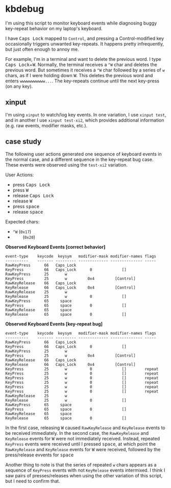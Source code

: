 # kbdebug

I'm using this script to monitor keyboard events while diagnosing buggy key-repeat behavior on my laptop's keyboard.

I have <kbd>Caps Lock</kbd> mapped to `Control`, and pressing a Control-modified key occasionally triggers unwanted key-repeats.
It happens pretty infrequently, but just often enough to annoy me.

For example, I'm in a terminal and want to delete the previous word.
I type <kbd>Caps Lock</kbd>+<kbd>W</kbd>.
Normally, the terminal receives a `^W` char and deletes the previous word.
But sometimes it receives a `^W` char followed by a series of `w` chars, as if I were holding down <kbd>W</kbd>.
This deletes the previous word and enters `wwwwwwwwwww...`.
The key-repeats continue until the next key-press (on any key).

## xinput

I'm using `xinput` to watch/log key events.
In one variation, I use `xinput test`, and in another I use `xinput test-xi2`, which provides additional information (e.g. raw events, modifier masks, etc.).

## case study

The following user actions generated one sequence of keyboard events in the normal case, and a different sequence in the key-repeat bug case.
These events were observed using the `test-xi2` variation.

User Actions:

* press <kbd>Caps Lock</kbd>
* press <kbd>W</kbd>
* release <kbd>Caps Lock</kbd>
* release <kbd>W</kbd>
* press <kbd>space</kbd>
* release <kbd>space</kbd>

Expected chars:
* `^W` (`0x17`)
* ` ` &nbsp;&nbsp;&nbsp;&nbsp;&nbsp;(`0x20`)

**Observed Keyboard Events [correct behavior]**
```
event-type    keycode  keysym   modifier-mask modifier-names flags
----------    ------- --------- ------------- -------------- -----
RawKeyPress      66   Caps_Lock
KeyPress         66   Caps_Lock      0             []
RawKeyPress      25       w
KeyPress         25       w         0x4         [Control]
RawKeyRelease    66   Caps_Lock
KeyRelease       66   Caps_Lock     0x4         [Control]
RawKeyRelease    25       w
KeyRelease       25       w          0             []
RawKeyPress      65     space
KeyPress         65     space        0             []
RawKeyRelease    65     space
KeyRelease       65     space        0             []
```

**Observed Keyboard Events [key-repeat bug]**
```
event-type    keycode  keysym   modifier-mask modifier-names flags
----------    ------- --------- ------------- -------------- -----
RawKeyPress      66   Caps_Lock
KeyPress         66   Caps_Lock      0             []
RawKeyPress      25       w
KeyPress         25       w         0x4         [Control]
RawKeyRelease    66   Caps_Lock
KeyRelease       66   Caps_Lock     0x4         [Control]
KeyPress         25       w          0             []        repeat
KeyPress         25       w          0             []        repeat
KeyPress         25       w          0             []        repeat
KeyPress         25       w          0             []        repeat
KeyPress         25       w          0             []        repeat
KeyPress         25       w          0             []        repeat
RawKeyRelease    25       w
KeyRelease       25       w          0             []
RawKeyPress      65     space
KeyPress         65     space        0             []
RawKeyRelease    65     space
KeyRelease       65     space        0             []
```

In the first case, releasing <kbd>W</kbd> caused `RawKeyRelease` and `KeyRelease` events to be received immediately.
In the second case, the `RawKeyRelease` and `KeyRelease` events for <kbd>W</kbd> were not immediately received.
Instead, repeated `KeyPress` events were received until I pressed <kbd>space</kbd>, at which point the `RawKeyRelease` and `KeyRelease` events for <kbd>W</kbd> were received, followed by the press/release evvents for <kbd>space</kbd>

Another thing to note is that the series of repeated `w` chars appears as a sequence of `KeyPress` events with not `KeyRelease` events intermixed. I think I saw pairs of presses/releases when using the other variation of this script, but I need to confirm that.
